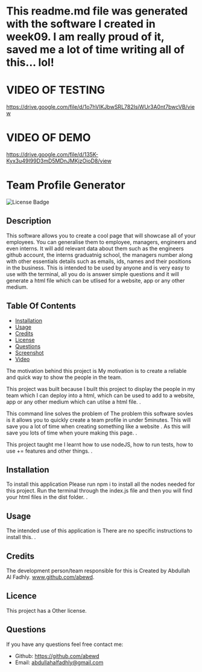 # This readme.md file was generated with the software I created in week09. I am really proud of it, saved me a lot of time writing all of this... lol!

# VIDEO OF TESTING

https://drive.google.com/file/d/1o7hVIKJbwSRL782IsiWUr3A0nt7bwcVB/view

# VIDEO OF DEMO

https://drive.google.com/file/d/135K-Kyx3u49I99D3mD5MDnJMKjzOioD8/view

# Team Profile Generator

![License Badge](https://img.shields.io/badge/license-Other-green.svg)

## Description

This software allows you to create a cool page that will showcase all of your employees. You can generalise them to employee, managers, engineers and even interns. It will add relevant data about them such as the engineers github account, the interns graduatnig school, the managers number along with other essentials details such as emails, ids, names and their positions in the business. This is intended to be used by anyone and is very easy to use with the terminal, all you do is answer simple questions and it will generate a html file which can be utlised for a website, app or any other medium.

## Table Of Contents

- [Installation](#installation)
- [Usage](#usage)
- [Credits](#credits)
- [License](#license)
- [Questions](#questions)
- [Screenshot](#screenshot)
- [Video](#video)

The motivation behind this project is My motivation is to create a reliable and quick way to show the people in the team.

This project was built because I built this project to display the people in my team which I can deploy into a html, which can be used to add to a website, app or any other medium which can utilse a html file. .

This command line solves the problem of The problem this software sovles is it allows you to quickly create a team profile in under 5minutes. This will save you a lot of time when creating something like a website . As this will save you lots of time when youre making this page. .

This project taught me I learnt how to use nodeJS, how to run tests, how to use += features and other things. .

## Installation

To install this application Please run npm i to install all the nodes needed for this project. Run the terminal through the index.js file and then you will find your html files in the dist folder. .

## Usage

The intended use of this application is There are no specific instructions to install this. .

## Credits

The development person/team responsible for this is Created by Abdullah Al Fadhly. www.github.com/abewd.

## Licence

This project has a Other license.

## Questions

If you have any questions feel free contact me:

- Github: https://github.com/abewd
- Email: abdullahalfadhly@gmail.com
